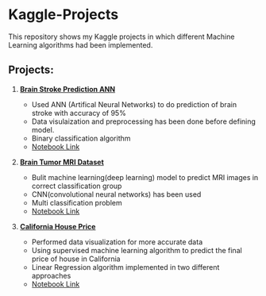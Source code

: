 # Kaggle-Projects
This repository shows my Kaggle projects in which different Machine Learning algorithms had been implemented.

## Projects:

1. **[Brain Stroke Prediction ANN](https://www.kaggle.com/datasets/zzettrkalpakbal/full-filled-brain-stroke-dataset/data)**  
   - Used ANN (Artifical Neural Networks) to do prediction of brain stroke with accuracy of 95%
   - Data visulaization and preprocessing has been done before defining model.
   - Binary classification algorithm 
   - [Notebook Link](https://www.kaggle.com/code/adiefo/brain-stroke-simple-ann)

2. **[Brain Tumor MRI Dataset](https://www.kaggle.com/datasets/masoudnickparvar/brain-tumor-mri-dataset)**  
   - Bulit machine learning(deep learning) model to predict MRI images in correct classification group 
   - CNN(convolutional neural networks) has been used
   - Multi classification problem
   - [Notebook Link](https://www.kaggle.com/code/adiefo/brain-mri-classification-cnn)

3. **[California House Price](https://www.kaggle.com/datasets/shibumohapatra/house-price)**  
   - Performed data visualization for more accurate data
   - Using supervised machine learning algorithm to predict the final price of house in California
   - Linear Regression algorithm implemented in two different approaches
   - [Notebook Link](https://www.kaggle.com/code/adiefo/california-house-linear-regression)
